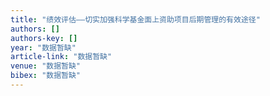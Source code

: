 ```yaml
---
title: "绩效评估——切实加强科学基金面上资助项目后期管理的有效途径"
authors: []
authors-key: []
year: "数据暂缺"
article-link: "数据暂缺"
venue: "数据暂缺"
bibex: "数据暂缺"
---
```

